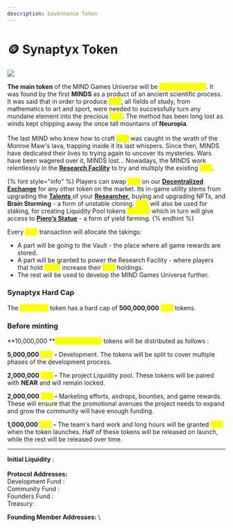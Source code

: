 ```yaml
---
description: Governance Token
---
```


# 🪙 Synaptyx Token

![](../.gitbook/assets/Synaptyx\_256.png)

**The main token** of the MIND Games Universe will be <mark style="color:yellow;">**Synaptyx \[STX]**</mark>. It was found by the first **MINDS** as a product of an ancient scientific process. It was said that in order to produce <mark style="color:yellow;">**STX**</mark>, all fields of study, from mathematics to art and sport, were needed to successfully turn any mundane element into the precious <mark style="color:yellow;">**STX**</mark>. The method has been long lost as winds kept chipping away the once tall mountains of **Neuropia**. \
\
The last MIND who knew how to craft <mark style="color:yellow;">**STX**</mark> was caught in the wrath of the Monroe Maw's lava, trapping inside it its last whispers. Since then, MINDS have dedicated their lives to trying again to uncover its mysteries. Wars have been wagered over it, MINDS lost… Nowadays, the MINDS work relentlessly in the [**Research Facility**](research-facility.md) to try and multiply the existing <mark style="color:yellow;">**STX**</mark>.

{% hint style="info" %}
Players can swap <mark style="color:yellow;">**STX**</mark> on our [**Decentralized Exchange**](decentralized-exchange.md) for any other token on the market. Its in-game utility stems from upgrading the [**Talents** ](../learn/game-basics/nfts/your-researcher/talents/)of your [**Researcher**](../learn/game-basics/nfts/your-researcher/)**,** buying and upgrading NFTs, and **Brain Storming** - a form of unstable cloning. <mark style="color:yellow;">**STX**</mark> will also be used for staking, for creating Liquidity Pool tokens <mark style="color:yellow;">**STX-LP**</mark> which in turn will give access to [**Piero’s Statue**](pieros-statue.md) - a form of yield farming.
{% endhint %}

Every <mark style="color:yellow;">**STX**</mark> transaction will allocate the takings:&#x20;

* A part will be going to the Vault - the place where all game rewards are stored.
* A part will be granted to power the Research Facility - where players that hold <mark style="color:yellow;">**xSTX**</mark> increase their <mark style="color:yellow;">**STX**</mark> holdings.
* The rest will be used to develop the MIND Games Universe further.

### Synaptyx Hard Cap

The <mark style="color:yellow;">**Synaptyx**</mark> token has a hard cap of **500,000,000** <mark style="color:yellow;">**STX**</mark> tokens.&#x20;

### Before minting&#x20;

**10,000,000 **<mark style="color:yellow;">**Synaptyx \[STX]**</mark> tokens will be distributed as follows :&#x20;

**5,000,000 **<mark style="color:yellow;">**STX**</mark>** -** Development. The tokens will be split to cover multiple phases of the development process.&#x20;

**2,000,000 **<mark style="color:yellow;">**STX**</mark>** -** The project Liquidity pool. These tokens will be paired with **NEAR** and will remain locked.

**2,000,000 **<mark style="color:yellow;">**STX**</mark>** -** Marketing efforts, airdrops, bounties, and game rewards. These will ensure that the promotional avenues the project needs to expand and grow the community will have enough funding.

**1,000,000 **<mark style="color:yellow;">**STX**</mark>** -** The team's hard work and long hours will be granted <mark style="color:yellow;">**STX**</mark> when the token launches. Half of these tokens will be released on launch, while the rest will be released over time.

****

**Initial Liquidity** :\
\
**Protocol Addresses:** \
Development Fund : \
Community Fund : \
Founders Fund : \
Treasury:&#x20;

**Founding Member Addresses:** \
